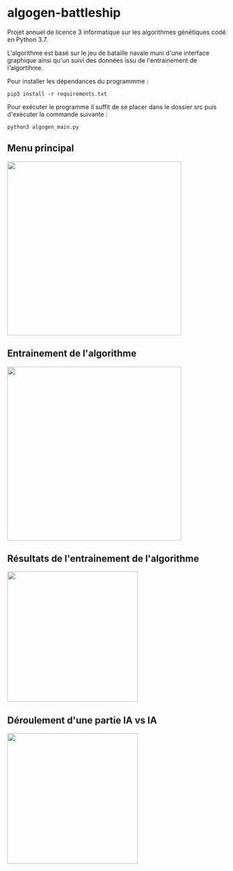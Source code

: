 # algogen-battleship
Projet annuel de licence 3 informatique sur les algorithmes génétiques codé en Python 3.7.

L'algorithme est basé sur le jeu de bataille navale muni d'une interface graphique ainsi qu'un suivi des données issu de l'entrainement de l'algortihme.

Pour installer les dépendances du programmme :

`pip3 install -r requirements.txt`

Pour exécuter le programme il suffit de se placer dans le dossier src puis d'exécuter la commande suivante : 

`python3 algogen_main.py`

## Menu principal
<img src="https://i.imgur.com/l7MyIGx.png" data-canonical-src="https://i.imgur.com/l7MyIGx.png" height="400" />

## Entrainement de l'algorithme
<img src="https://i.imgur.com/r9sJnN2.png" data-canonical-src="https://i.imgur.com/r9sJnN2.png" height="400" />

## Résultats de l'entrainement de l'algorithme
<img src="https://i.imgur.com/5G2QklX.png" data-canonical-src="https://i.imgur.com/5G2QklX.png" height="300" />

## Déroulement d'une partie IA vs IA
<img src="https://i.imgur.com/aD8UfQS.png" data-canonical-src="https://i.imgur.com/aD8UfQS.png" height="300" />
